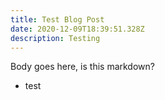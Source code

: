 ```yaml
---
title: Test Blog Post
date: 2020-12-09T18:39:51.328Z
description: Testing
---
```



Body goes here, is this markdown?

* test